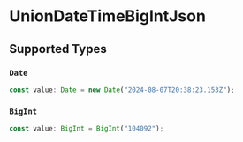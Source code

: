 # UnionDateTimeBigIntJson


## Supported Types

### `Date`

```typescript
const value: Date = new Date("2024-08-07T20:38:23.153Z");
```

### `BigInt`

```typescript
const value: BigInt = BigInt("104092");
```


